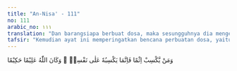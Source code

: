 ```yaml
---
title: "An-Nisa' - 111"
no: 111
arabic_no: ١١١
translation: "Dan barangsiapa berbuat dosa, maka sesungguhnya dia mengerjakannya untuk (kesulitan) dirinya sendiri. Dan Allah Maha Mengetahui, Mahabijak-sana."
tafsir: "Kemudian ayat ini memperingatkan bencana perbuatan dosa, yaitu barang siapa mengerjakan dosa lalu mengira pekerjaan itu akan bermanfaat bagi dirinya niscaya dia mengalami hal yang sebaliknya. Pekerjaannya itu akan mengakibatkan bencana dan penderitaan bagi dirinya, sedikitpun tidak ada manfaatnya. Perbuatan yang busuk lambat atau cepat tercium oleh masyarakat. Pengadilan akan membuka kejelekannya di muka umum dan menjatuhkan hukuman atas dirinya. Inilah penghinaan atas dirinya dan penderitaan di dunia. Di akhirat dia akan mengalami lagi hukuman Allah. Allah dengan ilmu-Nya yang Mahaluas telah menetapkan perbuatan mana yang terlarang, dan dengan kebijaksanaan-Nya ditetapkan hukuman bagi pelanggaran atas perbuatan itu. Manusialah yang merusak dirinya sendiri bila ia melanggar batas-batas yang telah ditetapkan Tuhan."
---
```


وَمَنْ يَّكْسِبْ اِثْمًا فَاِنَّمَا يَكْسِبُهٗ عَلٰى نَفْسِهٖ ۗ وَكَانَ اللّٰهُ عَلِيْمًا حَكِيْمًا 
